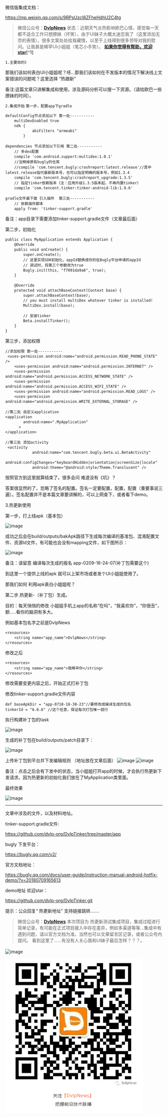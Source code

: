 微信版集成文档：

https://mp.weixin.qq.com/s/9RPsUzcI8ZFheHdhU2C4tg

>微信公众号：**[DvlpNews](#jump_10)**
状态：近期天气炎热影响欧巴心情，感觉每一天都不适合工作只想撩妹（坏笑），由于UI妹子大概太迷恋我了（这里添加无奈的表情），很多文案处处给我藏情，以至于上线得到很多领导对我的慰问。让我甚是稀罕UI小姐姐（笔芯小手势）。
**[如果你觉得有帮助，欢迎star](#jump_20)[^1]**


`1.主要目的》`

那我们该如何表白UI小姐姐呢？呸...那我们该如何在不发版本的情况下解决线上文案错误的问题呢？这里选择 “热跟新”



备注:这篇文章只讲解集成和使用，涉及源码分析可以搜一下资源。（请给欧巴一些撩妹的时间）。



`2.集成开始`
`第一步，配置app下gradle`
```
defaultConfig节点添加以下 第一处-----------
    multiDexEnabled true
    ndk {
            abiFilters "armeabi"
        }

dependencies 节点添加以下引用 第二处-----------
    // 多dex配置
    compile 'com.android.support:multidex:1.0.1'
    //注释掉原有bugly的仓库
    //compile 'com.tencent.bugly:crashreport:latest.release'//其中latest.release指代最新版本号，也可以指定明确的版本号，例如1.3.4
    compile 'com.tencent.bugly:crashreport_upgrade:1.3.5'
    // 指定tinker依赖版本（注：应用升级1.3.5版本起，不再内置tinker）
    compile 'com.tencent.tinker:tinker-android-lib:1.9.6'

gradle文件最下面 引入插件  第三处-----------
    // 依赖插件脚本
    apply from: 'tinker-support.gradle'
```
备注：app目录下需要添加tinker-support.gradle文件（文章最后面）



第二步，初始化
```
public class MyApplication extends Application {
    @Override
    public void onCreate() {
        super.onCreate();
        // 这里实现SDK初始化，appId替换成你的在Bugly平台申请的appId
        // 调试时，将第三个参数改为true
        Bugly.init(this, "f7091da9a6", true);
    }

    @Override
    protected void attachBaseContext(Context base) {
        super.attachBaseContext(base);
        // you must install multiDex whatever tinker is installed!
        MultiDex.install(base);

        // 安装tinker
        Beta.installTinker();
    }
}
```

第三步，添加权限
```
//添加权限 第一处-----------
 <uses-permission android:name="android.permission.READ_PHONE_STATE" />
    <uses-permission android:name="android.permission.INTERNET" />
    <uses-permission android:name="android.permission.ACCESS_NETWORK_STATE" />
    <uses-permission android:name="android.permission.ACCESS_WIFI_STATE" />
    <uses-permission android:name="android.permission.READ_LOGS" />
    <uses-permission android:name="android.permission.WRITE_EXTERNAL_STORAGE" />

//第二处 自定义application
<application
        android:name=".MyApplication"
      >
</application>

//第三处 添加activity
 <activity
            android:name="com.tencent.bugly.beta.ui.BetaActivity"
            android:configChanges="keyboardHidden|orientation|screenSize|locale"
            android:theme="@android:style/Theme.Translucent" />
```
按照官方到这里就算结束了。很多会问 难道没有《坑》？

答案很显然的了，忽略了签名的配置。签名一定要配置，配置，配置（重要事说三遍）。签名配置并不是本篇文章要讲解的，可以上网查下，或者看下demo。



3.热更新使用

第一步，打上线apk（基本包）

![image](https://github.com/dvlp-org/DvlpTinker/tree/master/app/src/main/res/raw/t1.jpg)


成功之后会在build/outputs/bakApk路径下生成每次编译的基准包、混淆配置文件、资源Id文件，有可能也会没有mapping文件，如下图所示：

![image](https://github.com/dvlp-org/DvlpTinker/tree/master/app/src/main/res/raw/t2.jpg)


备注：请留意 编译每次生成的报名 app-0209-16-24-07(补丁包需要这个)

到这里一个提供上线的apk 就可以上架市场或者发个UI小姐姐使用了。

那我们如何 利用apk表白小姐姐呢？



第二步.热更新-（补丁包）生成。

目的：每天悄悄的修改 小姐姐手机上app的名称“在吗”，“我喜欢你”，“你很丑”，额.....看你的脑洞有多大。



例如基本包名字之前是DvlpNews

```
<resources>
    <string name="app_name">DvlpNews</string>
</resources>
```

修改之后

```
<resources>
    <string name="app_name">我稀罕你</string>
</resources>
```
修改需要变更内容之后，开始正式打补丁包



修改tinker-support.gradle文件内容
```
def baseApkDir = "app-0710-18-38-23"//要修改成编译生成的包名
tinkerId = "6.6.6" //这个任意，保证每次打包唯一就行
```

执行构建补丁包的task

![image](https://github.com/dvlp-org/DvlpTinker/tree/master/app/src/main/res/raw/t6.jpg)


生成的补丁包在build/outputs/patch目录下：

![image](https://github.com/dvlp-org/DvlpTinker/tree/master/app/src/main/res/raw/t3.jpg)


上传补丁包到平台并下发编辑规则 （地址放在文章后面）
![image](https://github.com/dvlp-org/DvlpTinker/tree/master/app/src/main/res/raw/t4.jpg)
![image](https://github.com/dvlp-org/DvlpTinker/tree/master/app/src/main/res/raw/t5.jpg)



备注：点击之后会有下发中的状态，当小姐姐打开app的时候，才会执行热更新下发请求。因为热更新的初始化我们放在了MyApplication类里面。



最终效果

![image](https://github.com/dvlp-org/DvlpTinker/tree/master/app/src/main/res/raw/t7.jpg)






*******************************************

文章中涉及的文件，以及材料地址。



tinker-support.gradle文件:

https://github.com/dvlp-org/DvlpTinker/tree/master/app



bugly 下发平台：

https://bugly.qq.com/v2/



官方文档地址：

https://bugly.qq.com/docs/user-guide/instruction-manual-android-hotfix-demo/?v=20180709165613



demo地址 欢迎star：

https://github.com/dvlp-org/DvlpTinker.git



提示：公众回复“ 热更新地址” 支持链接跳转.......

>微信公众号：**[DvlpNews](#jump_10)**
本次项目为 热更新测试集成项目，集成过程进行简单记录，有可能在正式项目接入中存在差异，例如多渠道等等...集成中有遇到问题，请以官方文档为准。当然也可以文章留言区记录，或者公众号内提问。
看到这里了......有没有人关心我和UI妹子最后怎样？？？。








<p style="text-align:center;color:#1e819e;font-size:1.3em;font-weight: bold;">
</p>

![image](https://github.com/dvlp-org/DvlpTinker/tree/master/app/src/main/res/raw/code-2.jpg)

![image](https://raw.githubusercontent.com/dvlp-org/DvlpTinker/master/app/src/main/res/raw/code-2.jpg)



